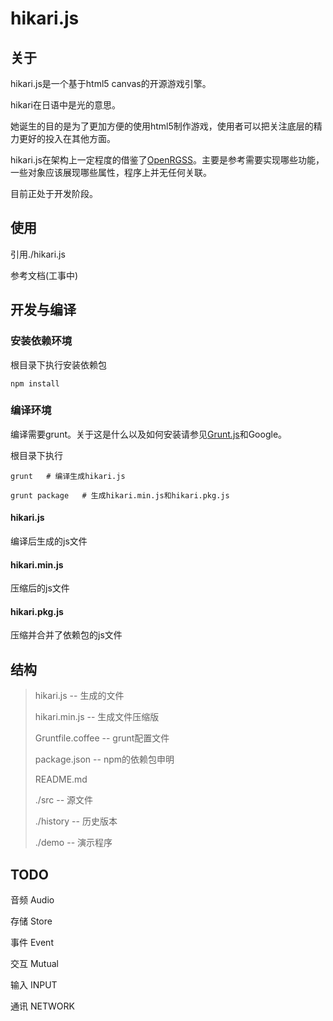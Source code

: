 hikari.js
====================
## 关于
hikari.js是一个基于html5 canvas的开源游戏引擎。

hikari在日语中是光的意思。

她诞生的目的是为了更加方便的使用html5制作游戏，使用者可以把关注底层的精力更好的投入在其他方面。

hikari.js在架构上一定程度的借鉴了<a href="https://github.com/zh99998/OpenRGSS" target="_blank">OpenRGSS</a>。主要是参考需要实现哪些功能，一些对象应该展现哪些属性，程序上并无任何关联。

目前正处于开发阶段。

## 使用

引用./hikari.js

参考文档(工事中)

## 开发与编译

### 安装依赖环境

根目录下执行安装依赖包
```
npm install
```

### 编译环境
编译需要grunt。关于这是什么以及如何安装请参见<a href="https://gruntjs.com" target="_blank">Grunt.js</a>和Google。

根目录下执行
```
grunt   # 编译生成hikari.js

grunt package	# 生成hikari.min.js和hikari.pkg.js
```

#### hikari.js
编译后生成的js文件

#### hikari.min.js
压缩后的js文件

#### hikari.pkg.js
压缩并合并了依赖包的js文件

## 结构

> hikari.js -- 生成的文件
>
> hikari.min.js -- 生成文件压缩版
>
> Gruntfile.coffee -- grunt配置文件
>
> package.json -- npm的依赖包申明
>
> README.md
>
> ./src -- 源文件
>
> ./history -- 历史版本
>
> ./demo -- 演示程序

## TODO

音频 Audio

存储 Store

事件 Event

交互 Mutual

输入 INPUT

通讯 NETWORK